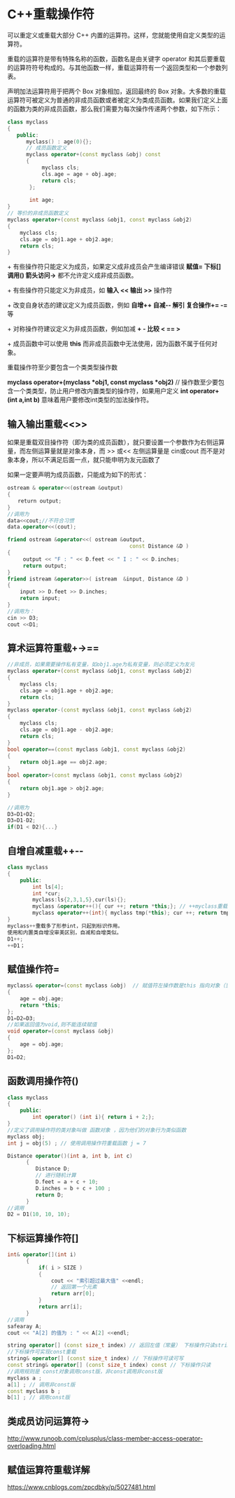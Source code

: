 # C++重载操作符

可以重定义或重载大部分 C++ 内置的运算符。这样，您就能使用自定义类型的运算符。

重载的运算符是带有特殊名称的函数，函数名是由关键字 operator 和其后要重载的运算符符号构成的。与其他函数一样，重载运算符有一个返回类型和一个参数列表。

声明加法运算符用于把两个 Box 对象相加，返回最终的 Box 对象。大多数的重载运算符可被定义为普通的非成员函数或者被定义为类成员函数。如果我们定义上面的函数为类的非成员函数，那么我们需要为每次操作传递两个参数，如下所示：

```c++
class myclass
{
   public:
      myclass() : age(0){};
      // 成员函数定义
      myclass operator+(const myclass &obj) const
      {
           myclass cls;
           cls.age = age + obj.age;
           return cls;
       };
   
       int age;
}
// 等价的非成员函数定义
myclass operator+(const myclass &obj1, const myclass &obj2)
{
    myclass cls;
    cls.age = obj1.age + obj2.age;
    return cls;
}
```

\+ 有些操作符只能定义为成员，如果定义成非成员会产生编译错误 **赋值= 下标[] 调用() 箭头访问->** 都不允许定义成非成员函数。

\+ 有些操作符只能定义为非成员，如 **输入 << 输出 >>** 操作符

\+ 改变自身状态的建议定义为成员函数，例如 **自增++ 自减-- 解引 复合操作+= -=** 等

\+ 对称操作符建议定义为非成员函数，例如加减 **+ - 比较 < == >**

\+ 成员函数中可以使用 **this** 而非成员函数中无法使用，因为函数不属于任何对象。

   重载操作符至少要包含一个类类型操作数

   **myclass operator+(myclass \*obj1, const myclass \*obj2)** // 操作数至少要包含一个类类型，防止用户修改内置类型的操作符，如果用户定义 **int operator+(int a,int b)** 意味着用户要修改int类型的加法操作符。

## 输入输出重载<<>>

 如果是重载双目操作符（即为类的成员函数），就只要设置一个参数作为右侧运算量，而左侧运算量就是对象本身，而 >>  或<< 左侧运算量是 cin或cout 而不是对象本身，所以不满足后面一点，就只能申明为友元函数了

如果一定要声明为成员函数，只能成为如下的形式：

```c++
ostream & operator<<(ostream &output)
{
　　return output;
}
//调用为
data<<cout;//不符合习惯
data.operator<<(cout);
```

```C++
friend ostream &operator<<( ostream &output, 
                                       const Distance &D )
{ 
     output << "F : " << D.feet << " I : " << D.inches;
     return output;            
}
friend istream &operator>>( istream  &input, Distance &D )
{ 
    input >> D.feet >> D.inches;
    return input;            
}
//调用为：
cin >> D3;
cout <<D1;
```

## 算术运算符重载+->==

```c++
//非成员，如果需要操作私有变量，如obj1.age为私有变量，则必须定义为友元
myclass operator+(const myclass &obj1, const myclass &obj2)
{
    myclass cls;
    cls.age = obj1.age + obj2.age;
    return cls;
}
myclass operator-(const myclass &obj1, const myclass &obj2)
{
    myclass cls;
    cls.age = obj1.age - obj2.age;
    return cls;
}
bool operator==(const myclass &obj1, const myclass &obj2)
{
    return obj1.age == obj2.age;
}
bool operator>(const myclass &obj1, const myclass &obj2)
{
    return obj1.age > obj2.age;
}

//调用为
D3=D1+D2;
D3=D1-D2;
if(D1 < D2){...}
```

## 自增自减重载++--

```c++
class myclass
{
    public:
        int ls[4];
        int *cur;
        myclass:ls{2,3,1,5},cur(ls){};
        myclass &operator++(){ cur ++; return *this;}; // ++myclass重载，返回引用或对象
        myclass operator++(int){ myclass tmp(*this); cur ++; return tmp;}; // myclass++重载，只能返回对象(不允许返回局部对象的引用)
}
myclass++重载多了形参int，只起到标识作用。
使用和内置类自增没审美区别，自减和自增类似。
D1++;
++D1；
```

## 赋值操作符=

```c++
myclass& operator=(const myclass &obj)  // 赋值符左操作数是this 指向对象（当前类对象），赋值符号右操作数是形参obj 返回值必须是*this的引用
{
    age = obj.age; 
    return *this; 
};
D1=D2=D3;
//如果返回值为void,则不能连续赋值
void operator=(const myclass &obj)
{
    age = obj.age; 
};
D1=D2;
```

## 函数调用操作符()

```c++
class myclass
{
    public:
        int operator() (int i){ return i + 2;};
}
//定义了调用操作符的类对象叫做 函数对象 ，因为他们的对象行为类似函数
myclass obj;
int j = obj(5) ; // 使用调用操作符重载函数 j = 7
```

```c++
Distance operator()(int a, int b, int c)
      {
         Distance D;
         // 进行随机计算
         D.feet = a + c + 10;
         D.inches = b + c + 100 ;
         return D;
      }
//调用
D2 = D1(10, 10, 10);
```

##  下标运算操作符[]

```c++
int& operator[](int i)
      {
          if( i > SIZE )
          {
              cout << "索引超过最大值" <<endl; 
              // 返回第一个元素
              return arr[0];
          }
          return arr[i];
      }
//调用
safearay A;
cout << "A[2] 的值为 : " << A[2] <<endl;
```

```c++
string operator[] (const size_t index) // 返回左值（常量） 下标操作只读string& operator[] (const size_t index) // 返回左值（引用） 下标操作可读可写
//下标操作可实现const重载 
string& operator[] (const size_t index) // 下标操作可读可写
const string& operator[] (const size_t index) const // 下标操作只读
//调用规则是 const对象调用const版，非const调用非const版
myclass a ;
a[1] ; // 调用非const版
const myclass b ;
b[1] ; // 调用const版
```

## 类成员访问运算符->

<http://www.runoob.com/cplusplus/class-member-access-operator-overloading.html>

## 赋值运算符重载详解

<https://www.cnblogs.com/zpcdbky/p/5027481.html>

